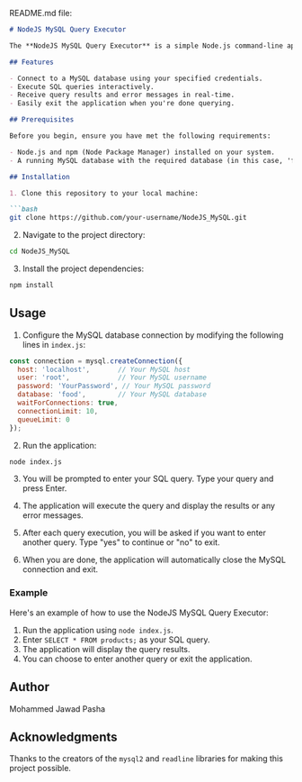 README.md file:

```markdown
# NodeJS MySQL Query Executor

The **NodeJS MySQL Query Executor** is a simple Node.js command-line application that allows users to interactively execute SQL queries on a MySQL database. This project leverages the `mysql2` library for MySQL database connectivity and the `readline` library for user input.

## Features

- Connect to a MySQL database using your specified credentials.
- Execute SQL queries interactively.
- Receive query results and error messages in real-time.
- Easily exit the application when you're done querying.

## Prerequisites

Before you begin, ensure you have met the following requirements:

- Node.js and npm (Node Package Manager) installed on your system.
- A running MySQL database with the required database (in this case, 'food') already set up.

## Installation

1. Clone this repository to your local machine:

```bash
git clone https://github.com/your-username/NodeJS_MySQL.git
```

2. Navigate to the project directory:

```bash
cd NodeJS_MySQL
```

3. Install the project dependencies:

```bash
npm install
```

## Usage

1. Configure the MySQL database connection by modifying the following lines in `index.js`:

```javascript
const connection = mysql.createConnection({
  host: 'localhost',       // Your MySQL host
  user: 'root',            // Your MySQL username
  password: 'YourPassword', // Your MySQL password
  database: 'food',        // Your MySQL database
  waitForConnections: true,
  connectionLimit: 10,
  queueLimit: 0
});
```

2. Run the application:

```bash
node index.js
```

3. You will be prompted to enter your SQL query. Type your query and press Enter.

4. The application will execute the query and display the results or any error messages.

5. After each query execution, you will be asked if you want to enter another query. Type "yes" to continue or "no" to exit.

6. When you are done, the application will automatically close the MySQL connection and exit.

### Example

Here's an example of how to use the NodeJS MySQL Query Executor:

1. Run the application using `node index.js`.
2. Enter `SELECT * FROM products;` as your SQL query.
3. The application will display the query results.
4. You can choose to enter another query or exit the application.

## Author

Mohammed Jawad Pasha

## Acknowledgments

Thanks to the creators of the `mysql2` and `readline` libraries for making this project possible.